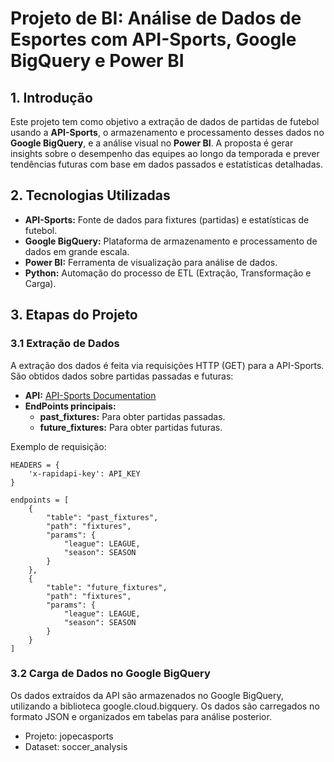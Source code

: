 # Projeto de BI: Análise de Dados de Esportes com API-Sports, Google BigQuery e Power BI

## 1. Introdução

Este projeto tem como objetivo a extração de dados de partidas de futebol usando a **API-Sports**, o armazenamento e processamento desses dados no **Google BigQuery**, e a análise visual no **Power BI**. A proposta é gerar insights sobre o desempenho das equipes ao longo da temporada e prever tendências futuras com base em dados passados e estatísticas detalhadas.

## 2. Tecnologias Utilizadas

- **API-Sports:** Fonte de dados para fixtures (partidas) e estatísticas de futebol.
- **Google BigQuery:** Plataforma de armazenamento e processamento de dados em grande escala.
- **Power BI:** Ferramenta de visualização para análise de dados.
- **Python:** Automação do processo de ETL (Extração, Transformação e Carga).

## 3. Etapas do Projeto

### 3.1 Extração de Dados

A extração dos dados é feita via requisições HTTP (GET) para a API-Sports. São obtidos dados sobre partidas passadas e futuras:

- **API:** [API-Sports Documentation](https://www.api-football.com/documentation-v3)
- **EndPoints principais:**
  - **past_fixtures:** Para obter partidas passadas.
  - **future_fixtures:** Para obter partidas futuras.

Exemplo de requisição:
```
HEADERS = {
    'x-rapidapi-key': API_KEY
}

endpoints = [
    {
        "table": "past_fixtures",
        "path": "fixtures",
        "params": {
            "league": LEAGUE,
            "season": SEASON
        }
    },
    {
        "table": "future_fixtures",
        "path": "fixtures",
        "params": {
            "league": LEAGUE,
            "season": SEASON
        }
    }
]
```

### 3.2 Carga de Dados no Google BigQuery
Os dados extraídos da API são armazenados no Google BigQuery, utilizando a biblioteca google.cloud.bigquery. Os dados são carregados no formato JSON e organizados em tabelas para análise posterior.

- Projeto: jopecasports
- Dataset: soccer_analysis



